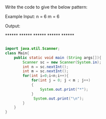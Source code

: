 Write the code to give the below pattern:

Example Input:
n = 6
m = 6

Output:

\*\*\*\*\*\*
\*\*\*\*\*\*
\*\*\*\*\*\*
\*\*\*\*\*\*
\*\*\*\*\*\*

```java

import java.util.Scanner;
class Main{
    public static void main (String args[]){
        Scanner sc = new Scanner(System.in);
        int n = sc.nextInt();
        int m = sc.nextInt();
        for(int i=0;i<n;i++){
            for(int j = 0; j < m ; j++)
            {
                System.out.print("*");
            }
             System.out.print("\n");
        }
    }
}

```

